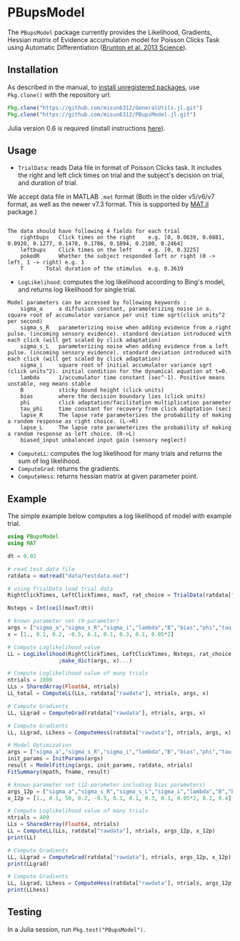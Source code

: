 # PBupsModel

The `PBupsModel` package currently provides the Likelihood, Gradients, Hessian matrix of Evidence accumulation model for Poisson Clicks Task using Automatic Differentiation ([Brunton et al. 2013 Science][Bing]).

## Installation

As described in the manual, to [install unregistered packages][unregistered], use `Pkg.clone()` with the repository url:

```julia
Pkg.clone("https://github.com/misun6312/GeneralUtils.jl.git")
Pkg.clone("https://github.com/misun6312/PBupsModel.jl.git")
```

Julia version 0.6 is required (install instructions [here][version]).

## Usage

- `TrialData`: reads Data file in format of Poisson Clicks task. It includes the right and 
left click times on trial and the subject's decision on trial, and duration of trial.

We accept data file in MATLAB `.mat` format (Both in the older v5/v6/v7 format, as well as the newer v7.3 format. This is supported by [MAT.jl](https://github.com/simonster/MAT.jl) package.)
```

The data should have following 4 fields for each trial
	rightbups	Click times on the right 	e.g. [0, 0.0639, 0.0881, 0.0920, 0.1277, 0.1478, 0.1786, 0.1894, 0.2180, 0.2464]
	leftbups	Click times on the left		e.g. [0, 0.3225]
	pokedR		Whether the subject responded left or right (0 -> left, 1 -> right) e.g. 1 
	T  		Total duration of the stimulus	e.g. 0.3619
```

- `LogLikelihood`: computes the log likelihood according to Bing's model, and returns log likelihood for single trial.

```
Model parameters can be accessed by following keywords : 
    sigma_a     a diffusion constant, parameterizing noise in a. square root of accumulator variance per unit time sqrt(click units^2 per second)
    sigma_s_R   parameterizing noise when adding evidence from a right pulse. (incoming sensory evidence). standard deviation introduced with each click (will get scaled by click adaptation)
    sigma_s_L   parameterizing noise when adding evidence from a left pulse. (incoming sensory evidence). standard deviation introduced with each click (will get scaled by click adaptation)
    sigma_i     square root of initial accumulator variance sqrt (click units^2). initial condition for the dynamical equation at t=0.
    lambda      1/accumulator time constant (sec^-1). Positive means unstable, neg means stable
    B           sticky bound height (click units)
    bias        where the decision boundary lies (click units)
    phi         click adaptation/facilitation multiplication parameter
    tau_phi     time constant for recovery from click adaptation (sec)
    lapse_R     The lapse rate parameterizes the probability of making a random response as right choice. (L->R)
    lapse_L     The lapse rate parameterizes the probability of making a random response as left choice. (R->L)
    biased_input unbalanced input gain (sensory neglect)
```

- `ComputeLL`: computes the log likelihood for many trials and returns the sum of log likelihood.
- `ComputeGrad`: returns the gradients.
- `ComputeHess`: returns hessian matrix at given parameter point.

## Example

The simple example below computes a log likelihood of model with example trial.

```julia
using PBupsModel
using MAT

dt = 0.02

# read test data file
ratdata = matread("data/testdata.mat")

# using TrialData load trial data
RightClickTimes, LeftClickTimes, maxT, rat_choice = TrialData(ratdata["rawdata"], 1)

Nsteps = Int(ceil(maxT/dt))

# known parameter set (9-parameter)
args = ["sigma_a","sigma_s_R","sigma_i","lambda","B","bias","phi","tau_phi","lapse_R"]
x = [1., 0.1, 0.2, -0.5, 6.1, 0.1, 0.3, 0.1, 0.05*2]

# Compute Loglikelihood value
LL = LogLikelihood(RightClickTimes, LeftClickTimes, Nsteps, rat_choice
                ;make_dict(args, x)...)

# Compute Loglikelihood value of many trials
ntrials = 1000
LLs = SharedArray(Float64, ntrials)
LL_total = ComputeLL(LLs, ratdata["rawdata"], ntrials, args, x)

# Compute Gradients 
LL, LLgrad = ComputeGrad(ratdata["rawdata"], ntrials, args, x)

# Compute Gradients 
LL, LLgrad, LLhess = ComputeHess(ratdata["rawdata"], ntrials, args, x)

# Model Optimization
args = ["sigma_a","sigma_s_R","sigma_i","lambda","B","bias","phi","tau_phi","lapse_R"]
init_params = InitParams(args)
result = ModelFitting(args, init_params, ratdata, ntrials)
FitSummary(mpath, fname, result)

# known parameter set (12-parameter including bias parameters)
args_12p = ["sigma_a","sigma_s_R","sigma_s_L","sigma_i","lambda","B","bias","phi","tau_phi","lapse_R","lapse_L","input_gain_weight"]
x_12p = [1., 0.1, 50, 0.2, -0.5, 6.1, 0.1, 0.3, 0.1, 0.05*2, 0.2, 0.4]

# Compute Loglikelihood value of many trials
ntrials = 400
LLs = SharedArray(Float64, ntrials)
LL = ComputeLL(LLs, ratdata["rawdata"], ntrials, args_12p, x_12p)
print(LL)

# Compute Gradients 
LL, LLgrad = ComputeGrad(ratdata["rawdata"], ntrials, args_12p, x_12p)
print(LLgrad)

# Compute Gradients 
LL, LLgrad, LLhess = ComputeHess(ratdata["rawdata"], ntrials, args_12p, x_12p)
print(LLhess)


```

## Testing

In a Julia session, run `Pkg.test("PBupsModel")`.


[unregistered]:http://docs.julialang.org/en/release-0.4/manual/packages/#installing-unregistered-packages
[version]:http://julialang.org/downloads/platform.html
[Bing]:http://brodylab.org/publications-2/brunton-et-al-2013
